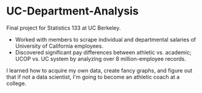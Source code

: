 # UC-Department-Analysis

Final project for Statistics 133 at UC Berkeley. 

* Worked with members to scrape individual and departmental salaries of University of California employees. 
* Discovered significant pay differences between athletic vs. academic; UCOP vs. UC system by analyzing over 8 million-employee records.

I learned how to acquire my own data, create fancy graphs, and figure out that if not a data scientist, I'm going to become an athletic coach at a college. 

